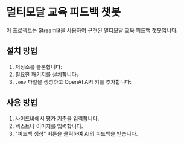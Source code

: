 # 멀티모달 교육 피드백 챗봇

이 프로젝트는 Streamlit을 사용하여 구현된 멀티모달 교육 피드백 챗봇입니다.

## 설치 방법

1. 저장소를 클론합니다:
2. 필요한 패키지를 설치합니다:
3. `.env` 파일을 생성하고 OpenAI API 키를 추가합니다:

## 사용 방법

1. 사이드바에서 평가 기준을 입력합니다.
2. 텍스트나 이미지를 입력합니다.
3. "피드백 생성" 버튼을 클릭하여 AI의 피드백을 받습니다.
